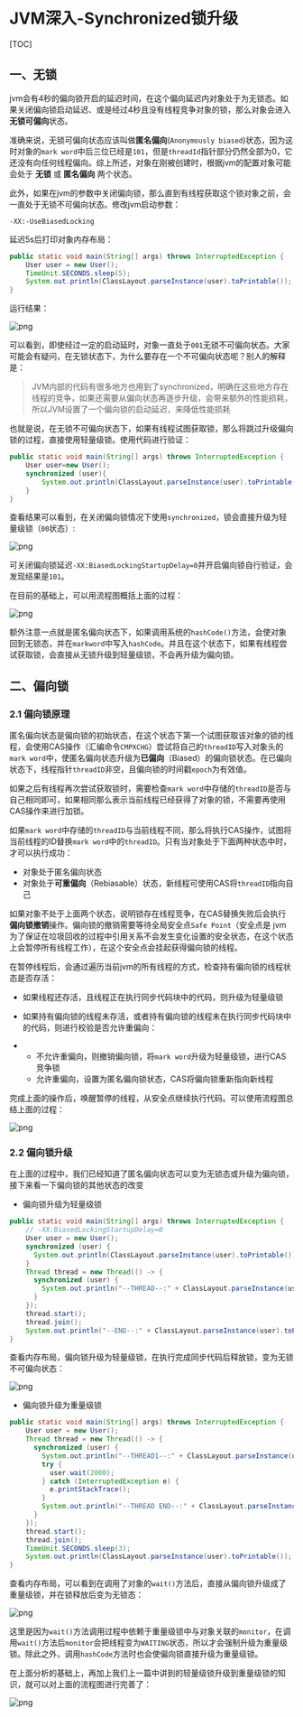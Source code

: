 # JVM深入-Synchronized锁升级

[TOC]

## 一、无锁

 jvm会有4秒的偏向锁开启的延迟时间，在这个偏向延迟内对象处于为无锁态。如果关闭偏向锁启动延迟、或是经过4秒且没有线程竞争对象的锁，那么对象会进入**无锁可偏向**状态。

准确来说，无锁可偏向状态应该叫做**匿名偏向**(`Anonymously biased`)状态，因为这时对象的`mark word`中后三位已经是`101`，但是`threadId`指针部分仍然全部为0，它还没有向任何线程偏向。综上所述，对象在刚被创建时，根据jvm的配置对象可能会处于 **无锁** 或 **匿名偏向** 两个状态。

此外，如果在jvm的参数中关闭偏向锁，那么直到有线程获取这个锁对象之前，会一直处于无锁不可偏向状态。修改jvm启动参数：

```
-XX:-UseBiasedLocking
```

延迟5s后打印对象内存布局：

```java
public static void main(String[] args) throws InterruptedException {
    User user = new User();
    TimeUnit.SECONDS.sleep(5);
    System.out.println(ClassLayout.parseInstance(user).toPrintable());
}
```

运行结果：

![png](images/无锁不偏向状态结果.png)

可以看到，即使经过一定的启动延时，对象一直处于`001`无锁不可偏向状态。大家可能会有疑问，在无锁状态下，为什么要存在一个不可偏向状态呢？别人的解释是：

> JVM内部的代码有很多地方也用到了synchronized，明确在这些地方存在线程的竞争，如果还需要从偏向状态再逐步升级，会带来额外的性能损耗，所以JVM设置了一个偏向锁的启动延迟，来降低性能损耗

也就是说，在无锁不可偏向状态下，如果有线程试图获取锁，那么将跳过升级偏向锁的过程，直接使用轻量级锁。使用代码进行验证：

```java
public static void main(String[] args) throws InterruptedException {
    User user=new User();
    synchronized (user){
        System.out.println(ClassLayout.parseInstance(user).toPrintable());
    }
}
```

查看结果可以看到，在关闭偏向锁情况下使用`synchronized`，锁会直接升级为轻量级锁（`00`状态）:

![png](images/无锁不偏向升级到轻量级锁.png)

可关闭偏向锁延迟`-XX:BiasedLockingStartupDelay=0`并开启偏向锁自行验证，会发现结果是`101`。

在目前的基础上，可以用流程图概括上面的过程：

![png](images/无锁偏向锁轻量级锁升级流程.png)

额外注意一点就是匿名偏向状态下，如果调用系统的`hashCode()`方法，会使对象回到无锁态，并在`markword`中写入`hashCode`。并且在这个状态下，如果有线程尝试获取锁，会直接从无锁升级到轻量级锁，不会再升级为偏向锁。

## 二、**偏向锁**

### **2.1 偏向锁原理**

匿名偏向状态是偏向锁的初始状态，在这个状态下第一个试图获取该对象的锁的线程，会使用CAS操作（汇编命令`CMPXCHG`）尝试将自己的`threadID`写入对象头的`mark word`中，使匿名偏向状态升级为**已偏向**（Biased）的偏向锁状态。在已偏向状态下，线程指针`threadID`非空，且偏向锁的时间戳`epoch`为有效值。

如果之后有线程再次尝试获取锁时，需要检查`mark word`中存储的`threadID`是否与自己相同即可，如果相同那么表示当前线程已经获得了对象的锁，不需要再使用CAS操作来进行加锁。

如果`mark word`中存储的`threadID`与当前线程不同，那么将执行CAS操作，试图将当前线程的ID替换`mark word`中的`threadID`。只有当对象处于下面两种状态中时，才可以执行成功：

- 对象处于匿名偏向状态
- 对象处于**可重偏向**（Rebiasable）状态，新线程可使用CAS将`threadID`指向自己

如果对象不处于上面两个状态，说明锁存在线程竞争，在CAS替换失败后会执行**偏向锁撤销**操作。偏向锁的撤销需要等待全局安全点`Safe Point`（安全点是 jvm为了保证在垃圾回收的过程中引用关系不会发生变化设置的安全状态，在这个状态上会暂停所有线程工作），在这个安全点会挂起获得偏向锁的线程。

在暂停线程后，会通过遍历当前jvm的所有线程的方式，检查持有偏向锁的线程状态是否存活：

- 如果线程还存活，且线程正在执行同步代码块中的代码，则升级为轻量级锁

- 如果持有偏向锁的线程未存活，或者持有偏向锁的线程未在执行同步代码块中的代码，则进行校验是否允许重偏向：

- - 不允许重偏向，则撤销偏向锁，将`mark word`升级为轻量级锁，进行CAS竞争锁
  - 允许重偏向，设置为匿名偏向锁状态，CAS将偏向锁重新指向新线程

完成上面的操作后，唤醒暂停的线程，从安全点继续执行代码。可以使用流程图总结上面的过程：

![png](images/偏向锁原理流程图.png)

### **2.2 偏向锁升级**

在上面的过程中，我们已经知道了匿名偏向状态可以变为无锁态或升级为偏向锁，接下来看一下偏向锁的其他状态的改变

- 偏向锁升级为轻量级锁

```java
public static void main(String[] args) throws InterruptedException {
    // -XX:BiasedLockingStartupDelay=0
    User user = new User();
    synchronized (user) {
      System.out.println(ClassLayout.parseInstance(user).toPrintable());
    }
    Thread thread = new Thread(() -> {
      synchronized (user) {
        System.out.println("--THREAD--:" + ClassLayout.parseInstance(user).toPrintable());
      }
    });
    thread.start();
    thread.join();
    System.out.println("--END--:" + ClassLayout.parseInstance(user).toPrintable());
}
```

查看内存布局，偏向锁升级为轻量级锁，在执行完成同步代码后释放锁，变为无锁不可偏向状态：

![png](images/偏向锁升级为轻量级锁.png)

- 偏向锁升级为重量级锁

```java
public static void main(String[] args) throws InterruptedException {
    User user = new User();
    Thread thread = new Thread(() -> {
      synchronized (user) {
        System.out.println("--THREAD1--:" + ClassLayout.parseInstance(user).toPrintable());
        try {
          user.wait(2000);
        } catch (InterruptedException e) {
          e.printStackTrace();
        }
        System.out.println("--THREAD END--:" + ClassLayout.parseInstance(user).toPrintable());
      }
    });
    thread.start();
    thread.join();
    TimeUnit.SECONDS.sleep(3);
    System.out.println(ClassLayout.parseInstance(user).toPrintable());
}
```

查看内存布局，可以看到在调用了对象的`wait()`方法后，直接从偏向锁升级成了重量级锁，并在锁释放后变为无锁态：

![png](images/偏向锁升级为重量级锁.png)

这里是因为`wait()`方法调用过程中依赖于重量级锁中与对象关联的`monitor`，在调用`wait()`方法后`monitor`会把线程变为`WAITING`状态，所以才会强制升级为重量级锁。除此之外，调用`hashCode`方法时也会使偏向锁直接升级为重量级锁。

在上面分析的基础上，再加上我们上一篇中讲到的轻量级锁升级到重量级锁的知识，就可以对上面的流程图进行完善了：

![png](images/无锁升级到重量级锁流程.png)

